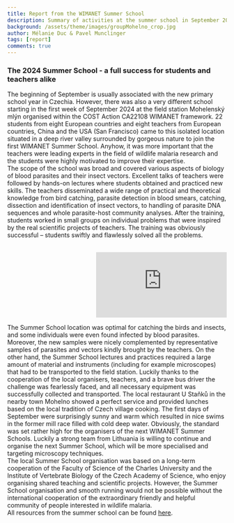 ```yaml
---
title: Report from the WIMANET Summer School
description: Summary of activities at the summer school in September 2024 at Mohelno (CZ)
background: /assets/theme/images/groupMohelno_crop.jpg
author: Mélanie Duc & Pavel Munclinger
tags: [report]
comments: true
---
```


### The 2024 Summer School - a full success for students and teachers alike

The beginning of September is usually associated with the new primary school year in Czechia. However, there was also a very different school starting in the first week of September 2024 at the field station Mohelenský mlýn organised within the COST Action CA22108 WIMANET framework. 22 students from eight European countries and eight teachers from European countries, China and the USA (San Francisco) came to this isolated location situated in a deep river valley surrounded by gorgeous nature to join the first WIMANET Summer School. Anyhow, it was more important that the teachers were leading experts in the field of wildlife malaria research and the students were highly motivated to improve their expertise. 
<br/>
The scope of the school was broad and covered various aspects of biology of blood parasites and their insect vectors. Excellent talks of teachers were followed by hands-on lectures where students obtained and practiced new skills. The teachers disseminated a wide range of practical and theoretical knowledge from bird catching, parasite detection in blood smears, catching, dissection and identification of insect vectors, to handling of parasite DNA sequences and whole parasite-host community analyses. After the training, students worked in small groups on individual problems that were inspired by the real scientific projects of teachers. The training was obviously successful – students swiftly and flawlessly solved all the problems. 
<br/><br/>

<div class="ratio ratio-16x9 mb-3" width="220" align="right" >
<iframe src="https://youtu.be/7hU7ZZm7q2g" frameborder="0" allowfullscreen></iframe>
</div>

The Summer School location was optimal for catching the birds and insects, and some individuals were even found infected by blood parasites. Moreover, the new samples were nicely complemented by representative samples of parasites and vectors kindly brought by the teachers. On the other hand, the Summer School lectures and practices required a large amount of material and instruments (including for example microscopes) that had to be transported to the field station. Luckily thanks to the cooperation of the local organisers, teachers, and a brave bus driver the challenge was fearlessly faced, and all necessary equipment was successfully collected and transported.  The local restaurant U Staňků in the nearby town Mohelno showed a perfect service and provided lunches based on the local tradition of Czech village cooking. The first days of September were surprisingly sunny and warm which resulted in nice swims in the former mill race filled with cold deep water.  Obviously, the standard was set rather high for the organisers of the next WIMANET Summer Schools. Luckily a strong team from Lithuania is willing to continue and organise the next Summer School, which will be more specialised and targeting microscopy techniques. 
<br/>
The local Summer School organisation was based on a long-term cooperation of the Faculty of Science of the Charles University and the Institute of Vertebrate Biology of the Czech Academy of Science, who enjoy organising shared teaching and scientific projects. However, the Summer School organisation and smooth running would not be possible without the international cooperation of the extraordinary friendly and helpful community of people interested in wildlife malaria.
<br/>
All resources from the summer school can be found [here](https://drive.google.com/drive/folders/1Z4mX88XdPmVTv48h8kUKYwuszXPGkblC?usp=share_link).

